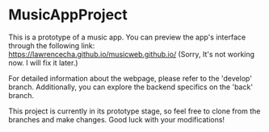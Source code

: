 # MusicAppProject

This is a prototype of a music app. You can preview the app's interface through the following link:
https://lawrencecha.github.io/musicweb.github.io/ (Sorry, It's not working now. I will fix it later.)

For detailed information about the webpage, please refer to the 'develop' branch. Additionally, you can explore the backend specifics on the 'back' branch.

This project is currently in its prototype stage, so feel free to clone from the branches and make changes. 
Good luck with your modifications!

